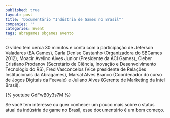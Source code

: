 ```yaml
---
published: true
layout: post
title: 'Documentário "Indústria de Games no Brasil"'
companies: ''
categories: Event
tags: abragames sbgames evento
---
```

O vídeo tem cerca 30 minutos e conta com a participação de Jeferson Valadares (EA Games), Carla Denise Castanho (Organizadora do SBGames 2012), Moacir Avelino Alves Junior (Presidente da ACI Games), Cleber Cristiano Prodanov (Secretário de Ciência, Inovação e Desenvolvimento Tecnológio do RS), Fred Vasconcelos (Vice presidente de Relações Institucionais da Abragames), Marsal Alves Branco (Coordenador do curso de Jogos Digitais da Feevale) e Juliano Alves (Gerente de Marketing da Intel Brasil).

{% youtube GdFwB0y3s7M %}

Se você tem interesse ou quer conhecer um pouco mais sobre o status atual da indústria de game no Brasil, esse documentário é um bom começo.